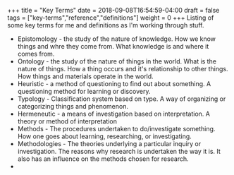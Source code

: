 +++
title = "Key Terms"
date = 2018-09-08T16:54:59-04:00
draft = false
tags = ["key-terms","reference","definitions"]
weight = 0
+++
Listing of some key terms for me and definitions as I'm working through stuff.

- Epistomology - the study of the nature of knowledge. How we know things and whre they come from. What knowledge is and where it comes from.
- Ontology - the study of the nature of things in the world. What is the nature of things. How a thing occurs and it's relationship to other things. How things and materials operate in the world.
- Heuristic - a method of questioning to find out about something. A questioning method for learning or discovery.
- Typology - Classification system based on type. A way of organizing or categorizing things and phenomenon.
- Hermeneutic - a means of investigation based on interpretation. A theory or method of interpretation
- Methods - The procedures undertaken to do/investigate something. How one goes about learning, researching, or investigating.
- Methodologies - The theories underlying a particular inquiry or investigation. The reasons why research is undertaken the way it is. It also has an influence on the methods chosen for research.
- 
